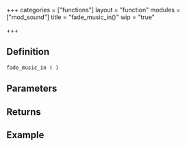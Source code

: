 +++
categories = ["functions"]
layout = "function"
modules = ["mod_sound"]
title = "fade_music_in()"
wip = "true"

+++

## Definition

    fade_music_in ( )

## Parameters

## Returns

## Example

```
```
